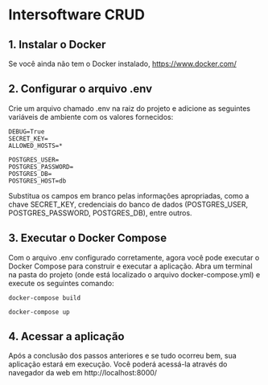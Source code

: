 # Intersoftware CRUD

## 1. Instalar o Docker
Se você ainda não tem o Docker instalado, https://www.docker.com/

## 2. Configurar o arquivo .env
Crie um arquivo chamado .env na raiz do projeto e adicione as seguintes variáveis de ambiente com os valores fornecidos:



````
DEBUG=True
SECRET_KEY=
ALLOWED_HOSTS=*

POSTGRES_USER=
POSTGRES_PASSWORD=
POSTGRES_DB=
POSTGRES_HOST=db

````

Substitua os campos em branco pelas informações apropriadas, como a chave SECRET_KEY, credenciais do banco de dados (POSTGRES_USER, POSTGRES_PASSWORD, POSTGRES_DB), entre outros.

## 3. Executar o Docker Compose
Com o arquivo .env configurado corretamente, agora você pode executar o Docker Compose para construir e executar a aplicação. Abra um terminal na pasta do projeto (onde está localizado o arquivo docker-compose.yml) e execute os seguintes comando:

````
docker-compose build
````
````
docker-compose up
````

## 4. Acessar a aplicação
Após a conclusão dos passos anteriores e se tudo ocorreu bem, sua aplicação estará em execução. Você poderá acessá-la através do navegador da web em http://localhost:8000/
